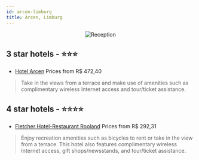 ```yaml
---
id: arcen-limburg
title: Arcen, Limburg
---
```


<center><img src="https://i.travelapi.com/hotels/3000000/2290000/2281500/2281452/db73613c_z.jpg" alt="Reception" /></center>


##  3 star hotels - ⭐️⭐️⭐️

-    [Hotel Arcen](https://us.hurb.com/hotels/arcen/hotel-arcen-JNP-JP400286?cmp=18055) Prices from R$ 472,40
   > Take in the views from a terrace and make use of amenities such as complimentary wireless Internet access and tour/ticket assistance.

##  4 star hotels - ⭐️⭐️⭐️⭐️

-    [Fletcher Hotel-Restaurant Rooland](https://us.hurb.com/hotels/arcen/fletcher-hotel-restaurant-rooland-JNP-JP083909?cmp=18055) Prices from R$ 292,31
   > Enjoy recreation amenities such as bicycles to rent or take in the view from a terrace. This hotel also features complimentary wireless Internet access, gift shops/newsstands, and tour/ticket assistance.
